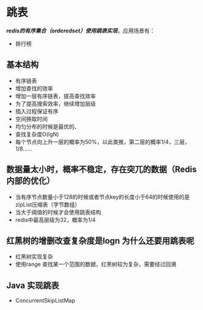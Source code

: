 # 跳表

***redis的有序集合（orderedset）使用跳表实现***，应用场景有：
+ 排行榜

## 基本结构
+ 有序链表
+ 增加查找的效率
+ 增加一层有序链表，提高查找效率
+ 为了提高搜索效率，继续增加层级
+ 插入过程保证有序
+ 空间换取时间
+ 均匀分布的时候是最优的、
+ 查找复杂度O(lgN)
+ 每个节点向上升一层的概率为50%，以此类推，第二层的概率1/4，三层，1/8......

## 数据量太小时，概率不稳定，存在突兀的数据（Redis内部的优化）
+ 当有序节点数量小于128的时候或者节点key的长度小于64的时候使用的是zipList压缩表（字节数组）
+ 当大于阈值的时候才会使用跳表结构
+ redis中最高层级为32，概率为1/4


## 红黑树的增删改查复杂度是logn 为什么还要用跳表呢
+ 红黑树实现复杂
+ 使用range 查找某一个范围的数据，红黑树较为复杂，需要经过回溯


## Java 实现跳表
+ ConcurrentSkipListMap